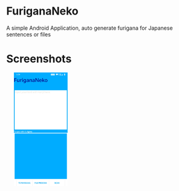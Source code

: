 # FuriganaNeko
A simple Android Application, auto generate furigana for Japanese sentences or files
# Screenshots
<img src="art/Screenshot_20200328-152959.jpg" height="300" hspace="20">
